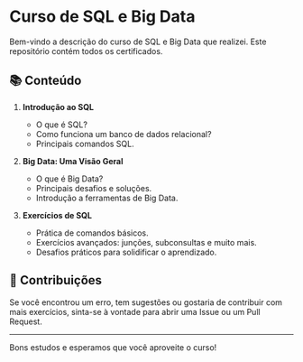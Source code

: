 # Curso de SQL e Big Data

Bem-vindo a descrição do curso de SQL e Big Data que realizei. Este repositório contém todos os certificados.

## 📚 Conteúdo

1. **Introdução ao SQL**
    - O que é SQL?
    - Como funciona um banco de dados relacional?
    - Principais comandos SQL.

2. **Big Data: Uma Visão Geral**
    - O que é Big Data?
    - Principais desafios e soluções.
    - Introdução a ferramentas de Big Data.

3. **Exercícios de SQL**
    - Prática de comandos básicos.
    - Exercícios avançados: junções, subconsultas e muito mais.
    - Desafios práticos para solidificar o aprendizado.



## 🤝 Contribuições

Se você encontrou um erro, tem sugestões ou gostaria de contribuir com mais exercícios, sinta-se à vontade para abrir uma Issue ou um Pull Request.

---

Bons estudos e esperamos que você aproveite o curso!
